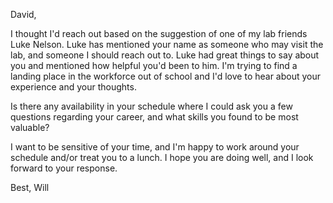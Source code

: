 David,

I thought I'd reach out based on the suggestion of one of my lab friends Luke Nelson. Luke has mentioned your name as someone who may visit the lab, and someone I should reach out to. Luke had great things to say about you and mentioned how helpful you'd been to him. I'm trying to find a landing place in the workforce out of school and I'd love to hear about your experience and your thoughts.

Is there any availability in your schedule where I could ask you a few questions regarding your career, and what skills you found to be most valuable? 

I want to be sensitive of your time, and I'm happy to work around your schedule and/or treat you to a lunch. I hope you are doing well, and I look forward to your response. 

Best,
Will